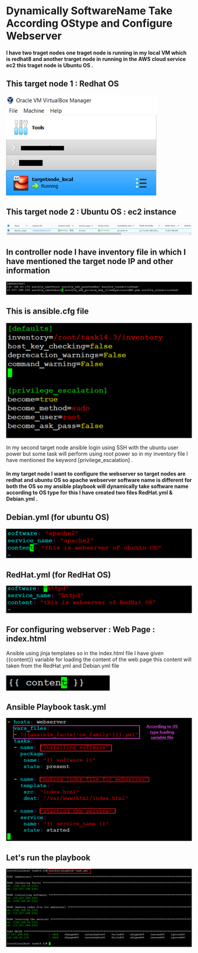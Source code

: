 # Dynamically SoftwareName Take According OStype and Configure Webserver

#### I have two traget nodes one traget node is running in my local VM which is redhat8 and another trarget node in running in the AWS cloud service ec2 this traget node is Ubuntu OS .

## This target node 1 : Redhat OS
<img src="Screenshots/local_target_node.png">

## This target node 2 : Ubuntu OS : ec2 instance
<img src="Screenshots/traget_node_ubuntu_ec2.PNG" >

## In controller node I have inventory file in which I have mentioned the target node IP and other information

<img src="Screenshots/inventory.PNG" >

## This is ansible.cfg file

<img src="Screenshots/ansible_cfg.PNG">

In my second target node ansible login using SSH with the ubuntu user power but some task will perform using root power so in my inventory file I have mentioned the keyword [privilege_escalation] .

#### In my target node I want to configure the webserver so target nodes are redhat and ubuntu OS so apache webserver software name is different for both the OS so  my ansible playbook will dynamically take software name according to OS type for this I have created two files RedHat.yml & Debian.yml .

## Debian.yml (for ubuntu OS)
<img src="Screenshots/Debian.yml.png">

## RedHat.yml (for RedHat OS)
<img src="Screenshots/RedHat.yml.png">

## For configuring webserver : Web Page : index.html
Ansible using jinja templates so in the index.html file I have given {{content}} variable for loading the content of the web page this content will taken from the RedHat.yml and Debian.yml file

<img src="Screenshots/index.html.PNG">

## Ansible Playbook task.yml 

<img src="Screenshots/ansible_playbook.png">

## Let's run the playbook
<img src="Screenshots/playbook_run.png">

